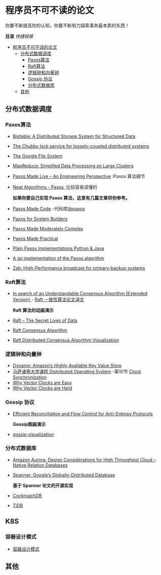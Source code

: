 


# 程序员不可不读的论文
你要不断提高你的认知，你要不断努力探索事务最本质的东西！

**目录**  *快捷链接*

- [程序员不可不读的论文](#%E7%A8%8B%E5%BA%8F%E5%91%98%E4%B8%8D%E5%8F%AF%E4%B8%8D%E8%AF%BB%E7%9A%84%E8%AE%BA%E6%96%87)
  - [分布式数据调度](#%E5%88%86%E5%B8%83%E5%BC%8F%E6%95%B0%E6%8D%AE%E8%B0%83%E5%BA%A6)
    - [Paxos算法](#paxos%E7%AE%97%E6%B3%95)
    - [Raft算法](#raft%E7%AE%97%E6%B3%95)
    - [逻辑钟和向量钟](#%E9%80%BB%E8%BE%91%E9%92%9F%E5%92%8C%E5%90%91%E9%87%8F%E9%92%9F)
    - [Gossip 协议](#gossip-%E5%8D%8F%E8%AE%AE)
    - [分布式数据库](#%E5%88%86%E5%B8%83%E5%BC%8F%E6%95%B0%E6%8D%AE%E5%BA%93)
  - [其他](#%E5%85%B6%E4%BB%96)

<!-- END doctoc generated TOC please keep comment here to allow auto update -->

## 分布式数据调度

### Paxos算法

* [Bigtable: A Distributed Storage System for Structured Data](https://static.googleusercontent.com/media/research.google.com/en//archive/bigtable-osdi06.pdf)

* [The Chubby lock service for loosely-coupled distributed systems](https://static.googleusercontent.com/media/research.google.com/en//archive/chubby-osdi06.pdf)

* [The Google File System](https://static.googleusercontent.com/media/research.google.com/en//archive/gfs-sosp2003.pdf)

* [MapReduce: Simplifed Data Processing on Large Clusters](https://static.googleusercontent.com/media/research.google.com/en//archive/mapreduce-osdi04.pdf)

* [Paxos Made Live – An Engineering Perspective](https://static.googleusercontent.com/media/research.google.com/en//archive/paxos_made_live.pdf) :Paxos 算法细节

* [Neat Algorithms - Paxos ](http://harry.me/blog/2014/12/27/neat-algorithms-paxos/) :比较容易读懂的

  

  **如果你要自己实现 Paxos 算法，这里有几篇文章供你参考。**

* [Paxos Made Code](https://www.inf.usi.ch/faculty/pedone/MScThesis/marco.pdf) -代码库[libpaxos](http://libpaxos.sourceforge.net/)

* [Paxos for System Builders](http://www.cnds.jhu.edu/pub/papers/cnds-2008-2.pdf)

* [Paxos Made Moderately Complex](http://www.cs.cornell.edu/courses/cs7412/2011sp/paxos.pdf)

* [Paxos Made Practical](https://web.stanford.edu/class/cs340v/papers/paxos.pdf)

* [Plain Paxos Implementations Python & Java](https://github.com/cocagne/paxos)

* [A go implementation of the Paxos algorithm](https://github.com/xiang90/paxos)

* [Zab: High-Performance broadcast for primary-backup systems](https://www.semanticscholar.org/paper/Zab%3A-High-performance-broadcast-for-primary-backup-Junqueira-Reed/b02c6b00bd5dbdbd951fddb00b906c82fa80f0b3?p2df)

  

### Raft算法

* [In search of an Understandable Consensus Algorithm (Extended Version) ](https://raft.github.io/raft.pdf) - [Raft 一致性算法论文译文](https://www.infoq.cn/article/raft-paper/)

  **Raft 算法的动画演示**

* [Raft – The Secret Lives of Data](http://thesecretlivesofdata.com/raft/)

* [Raft Consensus Algorithm](https://raft.github.io/)

* [Raft Distributed Consensus Algorithm Visualization](http://kanaka.github.io/raft.js/)

### 逻辑钟和向量钟

* [Dynamo: Amazon’s Highly Available Key Value Store](http://bnrg.eecs.berkeley.edu/~randy/Courses/CS294.F07/Dynamo.pdf)
* [马萨诸塞大学课程 Distributed Operating System](http://lass.cs.umass.edu/~shenoy/courses/spring05/lectures.html) -第10节 [Clock Synchronization ](https://lass.cs.umass.edu/~shenoy/courses/spring05/lectures/Lec10.pdf)
* [Why Vector Clocks are Easy](https://riak.com/posts/technical/why-vector-clocks-are-easy/)
* [Why Vector Clocks are Hard](https://riak.com/posts/technical/why-vector-clocks-are-hard/)

### Gossip 协议

* [Efficient Reconciliation and Flow Control for Anti-Entropy Protocols](https://www.cs.cornell.edu/home/rvr/papers/flowgossip.pdf)

  **Gossip图画演示**

* [gossip visualization](https://rrmoelker.github.io/gossip-visualization/)

### 分布式数据库

* [Amazon Aurora: Design Considerations for High Throughput Cloud –Native Relation Databases](https://www.allthingsdistributed.com/files/p1041-verbitski.pdf)

* [Spanner: Google’s Globally-Distributed Database](http://static.googleusercontent.com/media/research.google.com/zh-CN//archive/spanner-osdi2012.pdf)

  **基于 Spanner 论文的开源实现**

* [CockroachDB](https://github.com/cockroachdb/cockroach)

* [TiDB](https://github.com/pingcap/tidb)

  

## K8S

### 容器设计模式

* [容器设计模式](https://www.usenix.org/conference/hotcloud16/workshop-program/presentation/burns)

## 其他

